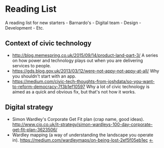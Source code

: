 # Reading List

A reading list for new starters
	- Barnardo's
	- Digital team
	- Design
	- Development
	- Etc.

## Context of civic technology
- http://blog.memespring.co.uk/2015/09/14/product-land-part-3/ A series on how power and technology plays out when you are delivering services to people.
- https://gds.blog.gov.uk/2013/03/12/were-not-appy-not-appy-at-all/ Why you shouldn't start with an app.
- https://medium.com/civic-tech-thoughts-from-joshdata/so-you-want-to-reform-democracy-7f3b1ef10597 Why a lot of civic technology is aimed as a quick and obvious fix, but that's not how it works.

## Digital strategy
- Simon Wardley's Corporate Get Fit plan (crap name, good ideas). http://www.cio.co.uk/it-strategy/simon-wardleys-100-day-corporate-get-fit-plan-3623506/
- Wardley mapping (a way of understanding the landscape you operate in). https://medium.com/wardleymaps/on-being-lost-2ef5f05eb1ec
[←](readme.md)
